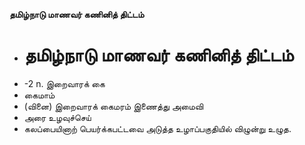 **தமிழ்நாடு மாணவர் கணினித் திட்டம்**
- # தமிழ்நாடு மாணவர் கணினித் திட்டம்
- -2 n. இறைவாரக் கை
- கைமாம்
- (வினை) இறைவாரக் கைமரம் இணைத்து அமைவி
- அரை உழவுச்செய்
- கலப்பையினாற் பெயர்க்கபட்டவை அடுத்த உழாப்பகுதியில் விழுன்று உழுத.

